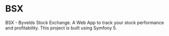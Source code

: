 # BSX
BSX - Byvelds Stock Exchange. A Web App to track your stock performance and profitability. This project is built using Symfony 5.

